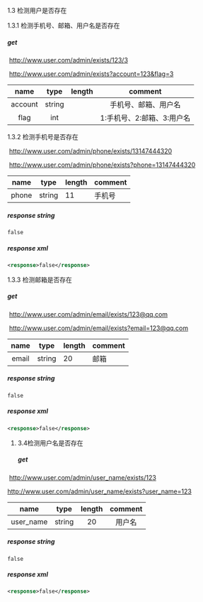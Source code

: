 1.3 检测用户是否存在

1.3.1 检测手机号、邮箱、用户名是否存在

##### get

​	http://www.user.com/admin/exists/123/3

​	http://www.user.com/admin/exists?account=123&flag=3

|  name   |  type   |  length  |   comment                    |
| :-----: | :-----: | :------: | :--------------------------: |
| account |  string |          |    手机号、邮箱、用户名       |
|  flag   |  int    |          |   1:手机号、2:邮箱、3:用户名 |

1.3.2 检测手机号是否存在

​	http://www.user.com/admin/phone/exists/13147444320

​	http://www.user.com/admin/phone/exists?phone=13147444320

| name  | type   | length | comment |
| :---: | ------ | ------ | ------- |
| phone | string | 11     | 手机号  |

##### response string
```string
false
```
##### response xml
```xml
<response>false</response>
```

1.3.3 检测邮箱是否存在

##### get

​	http://www.user.com/admin/email/exists/123@qq.com

​	http://www.user.com/admin/email/exists?email=123@qq.com


| name  | type   | length | comment |
| :---: | ------ | ------ | ------- |
| email | string | 20     | 邮箱    |

##### response string
```string
false
```
##### response xml
```xml
<response>false</response>
```

1. 3.4检测用户名是否存在

   ##### get

​	http://www.user.com/admin/user_name/exists/123

   http://www.user.com/admin/user_name/exists?user_name=123

|   name    |   type   |   length |   comment |
| :-------: | :------: | :------: | :-------: |
| user_name |   string |   20     |   用户名  |

##### response string
```string
false
```
##### response xml
```xml
<response>false</response>
```